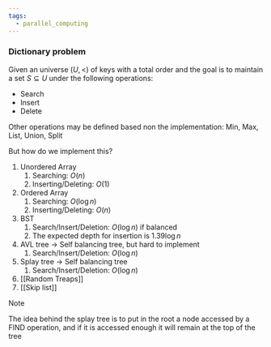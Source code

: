 ```yaml
---
tags:
  - parallel_computing
---
```

### Dictionary problem

Given an universe $(U, <)$ of keys with a total order and the goal is to maintain a set $S \subseteq U$ under the following operations:
- Search
- Insert
- Delete

Other operations may be defined based non the implementation: Min, Max, List, Union, Split

But how do we implement this?
1) Unordered Array
	1) Searching: $O(n)$
	2) Inserting/Deleting: $O(1)$
2) Ordered Array
	1) Searching: $O(\log n)$
	2) Inserting/Deleting: $O(n)$
3) BST
	1) Search/Insert/Deletion: $O(\log n)$ if balanced
	2) The expected depth for insertion is $1.39\log n$
4) AVL tree -> Self balancing tree, but hard to implement
	1) Search/Insert/Deletion: $O(\log n)$ 
5) Splay tree -> Self balancing tree
	1) Search/Insert/Deletion: $O(\log n)$ 
6) [[Random Treaps]] 
7) [[Skip list]]

>[!note]
>The idea behind the splay tree is to put in the root a node accessed by a FIND operation, and if it is accessed enough it will remain at the top of the tree
